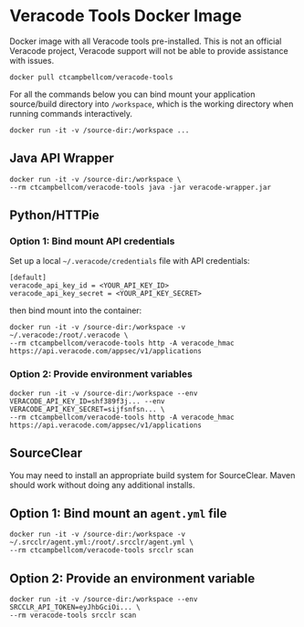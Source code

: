 # Veracode Tools Docker Image

Docker image with all Veracode tools pre-installed. This is not an official Veracode project, Veracode support will not be able to provide assistance with issues.

    docker pull ctcampbellcom/veracode-tools

For all the commands below you can bind mount your application source/build directory into `/workspace`, which is the working directory when running commands interactively.

    docker run -it -v /source-dir:/workspace ...

## Java API Wrapper

    docker run -it -v /source-dir:/workspace \
    --rm ctcampbellcom/veracode-tools java -jar veracode-wrapper.jar

## Python/HTTPie

### Option 1: Bind mount API credentials

Set up a local `~/.veracode/credentials` file with API credentials:

    [default]
    veracode_api_key_id = <YOUR_API_KEY_ID>
    veracode_api_key_secret = <YOUR_API_KEY_SECRET>

then bind mount into the container:

    docker run -it -v /source-dir:/workspace -v ~/.veracode:/root/.veracode \
    --rm ctcampbellcom/veracode-tools http -A veracode_hmac https://api.veracode.com/appsec/v1/applications

### Option 2: Provide environment variables

    docker run -it -v /source-dir:/workspace --env VERACODE_API_KEY_ID=shf389f3j... --env VERACODE_API_KEY_SECRET=sijfsnfsn... \
    --rm ctcampbellcom/veracode-tools http -A veracode_hmac https://api.veracode.com/appsec/v1/applications

## SourceClear

You may need to install an appropriate build system for SourceClear. Maven should work without doing any additional installs.

## Option 1: Bind mount an `agent.yml` file

    docker run -it -v /source-dir:/workspace -v ~/.srcclr/agent.yml:/root/.srcclr/agent.yml \
    --rm ctcampbellcom/veracode-tools srcclr scan

## Option 2: Provide an environment variable

    docker run -it -v /source-dir:/workspace --env SRCCLR_API_TOKEN=eyJhbGciOi... \
    --rm veracode-tools srcclr scan
